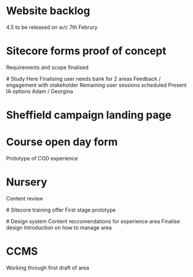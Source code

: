 
# Website backlog
4.5 to be released on w/c 7th Februry

# Sitecore forms proof of concept
Requirements and scope finalised

# Study Here 
Finalising user needs bank for 2 areas
Feedback / engagement with stakeholder
Remaining user sessions scheduled 
Present IA options Adam / Georgina

# Sheffield campaign landing page

# Course open day form
Prototype of COD experience

# Nursery
Content review

# Sitecore training offer
First stage prototype

# Design system
Content reccomendations for experience area
Finalise design 
Introduction on how to manage area

# CCMS 
Working through first draft of area












